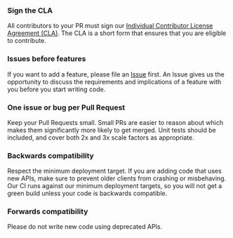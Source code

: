 ### Sign the CLA

All contributors to your PR must sign our [Individual Contributor License Agreement (CLA)](https://spreadsheets.google.com/spreadsheet/viewform?formkey=dDViT2xzUHAwRkI3X3k5Z0lQM091OGc6MQ&ndplr=1). The CLA is a short form that ensures that you are eligible to contribute.

### Issues before features

If you want to add a feature, please file an [Issue](issues) first. An Issue gives us the opportunity to discuss the requirements and implications of a feature with you before you start writing code.

### One issue or bug per Pull Request

Keep your Pull Requests small. Small PRs are easier to reason about which makes them significantly more likely to get merged. Unit tests should be included, and cover both 2x and 3x scale factors as appropriate.

### Backwards compatibility

Respect the minimum deployment target. If you are adding code that uses new APIs, make sure to prevent older clients from crashing or misbehaving. Our CI runs against our minimum deployment targets, so you will not get a green build unless your code is backwards compatible. 

### Forwards compatibility

Please do not write new code using deprecated APIs.
